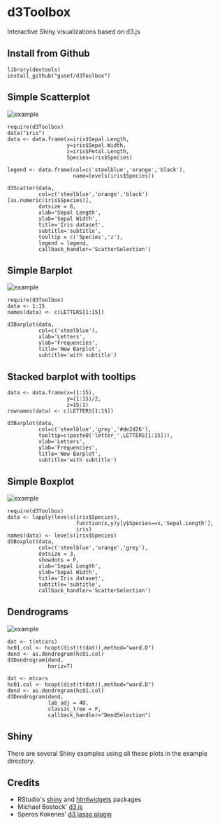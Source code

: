 # d3Toolbox

Interactive Shiny visualizations based on d3.js

## Install from Github
```{r install, eval=FALSE}
library(devtools)
install_github("gusef/d3Toolbox")
```

## Simple Scatterplot

![example](https://raw.github.com/gusef/d3Toolbox/master/resources/scatter.gif)


```{r simple_scatter, warning=FALSE, eval=FALSE}
require(d3Toolbox)
data("iris")
data <- data.frame(x=iris$Sepal.Length,
                   y=iris$Sepal.Width,
                   z=iris$Petal.Length,
                   Species=iris$Species)
 
legend <- data.frame(col=c('steelblue','orange','black'),
                     name=levels(iris$Species))
    
d3Scatter(data,
          col=c('steelblue','orange','black')[as.numeric(iris$Species)],
          dotsize = 6,
          xlab='Sepal Length',
          ylab='Sepal Width',
          title='Iris dataset',
          subtitle='subtitle',
          tooltip = c('Species','z'),
          legend = legend,
          callback_handler='ScatterSelection')
```

## Simple Barplot

![example](https://raw.github.com/gusef/d3Toolbox/master/resources/barplot.gif)

```{r simple_barplot, warning=FALSE, eval=FALSE}
require(d3Toolbox)
data <- 1:15
names(data) <- c(LETTERS[1:15])

d3Barplot(data,
          col=c('steelblue'),
          xlab='Letters',
          ylab='Frequencies',
          title='New Barplot',
          subtitle='with subtitle')
```

## Stacked barplot with tooltips
```{r stacked_barplot, eval=FALSE}
data <- data.frame(x=(1:15),
                   y=(1:15)/2,
                   z=15:1)
rownames(data) <- c(LETTERS[1:15])

d3Barplot(data,
          col=c('steelblue','grey','#de2d26'),
          tooltip=c(paste0('letter_',LETTERS[1:15])),
          xlab='Letters',
          ylab='Frequencies',
          title='New Barplot',
          subtitle='with subtitle')
```

## Simple Boxplot

![example](https://raw.github.com/gusef/d3Toolbox/master/resources/boxplot.gif)

```{r simple_box, warning=FALSE, eval=FALSE}
require(d3Toolbox)
data <- lapply(levels(iris$Species),
                      function(x,y)y[y$Species==x,'Sepal.Length'],
                      iris)
names(data) <- levels(iris$Species)
d3Boxplot(data,
          col=c('steelblue','orange','grey'),
          dotsize = 3,
          showdots = F,
          xlab='Sepal Length',
          ylab='Sepal Width',
          title='Iris dataset',
          subtitle='subtitle',
          callback_handler='ScatterSelection')
```

## Dendrograms

![example](https://raw.github.com/gusef/d3Toolbox/master/resources/dendrogram.gif)

```{r dendrogram1, eval=FALSE}
dat <- t(mtcars)
hc01.col <- hcopt(dist(t(dat)),method="ward.D")
dend <- as.dendrogram(hc01.col)
d3Dendrogram(dend,
             horiz=T)
```

```{r dendrogram2, eval=FALSE}
dat <- mtcars
hc01.col <- hcopt(dist(t(dat)),method="ward.D")
dend <- as.dendrogram(hc01.col)
d3Dendrogram(dend,
             lab_adj = 40,
             classic_tree = F,
             callback_handler="DendSelection")
```
## Shiny
There are several Shiny examples using all these plots in the example directory.


## Credits

-   RStudio's [shiny](http://shiny.rstudio.com/) and [htmlwidgets](http://www.htmlwidgets.org/) packages
-   Michael Bostock' [d3.js](https://d3js.org/)
-   Speros Kokenes' [d3 lasso plugin](https://github.com/skokenes/D3-Lasso-Plugin)

